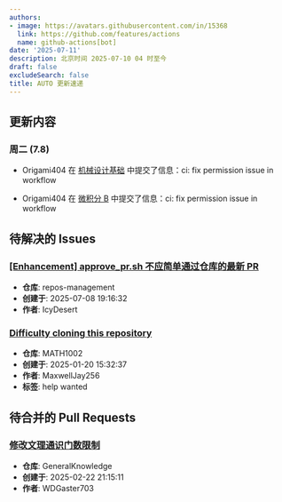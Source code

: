 ```yaml
---
authors:
- image: https://avatars.githubusercontent.com/in/15368
  link: https://github.com/features/actions
  name: github-actions[bot]
date: '2025-07-11'
description: 北京时间 2025-07-10 04 时至今
draft: false
excludeSearch: false
title: AUTO 更新速递
---
```


## 更新内容

### 周二 (7.8)

- Origami404 在 [机械设计基础](https://github.com/HITSZ-OpenAuto/MECH2010) 中提交了信息：ci: fix permission issue in workflow

- Origami404 在 [微积分 B](https://github.com/HITSZ-OpenAuto/MATH1015B) 中提交了信息：ci: fix permission issue in workflow

## 待解决的 Issues

### [[Enhancement] approve_pr.sh 不应简单通过仓库的最新 PR](https://github.com/HITSZ-OpenAuto/repos-management/issues/5)

- **仓库**: repos-management
- **创建于**: 2025-07-08 19:16:32
- **作者**: IcyDesert

### [Difficulty cloning this repository](https://github.com/HITSZ-OpenAuto/MATH1002/issues/13)

- **仓库**: MATH1002
- **创建于**: 2025-01-20 15:32:37
- **作者**: MaxwellJay256
- **标签**: help wanted

## 待合并的 Pull Requests

### [修改文理通识门数限制](https://github.com/HITSZ-OpenAuto/GeneralKnowledge/pull/6)

- **仓库**: GeneralKnowledge
- **创建于**: 2025-02-22 21:15:11
- **作者**: WDGaster703

